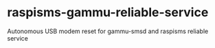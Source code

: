# raspisms-gammu-reliable-service
Autonomous USB modem reset for gammu-smsd and raspisms reliable service
